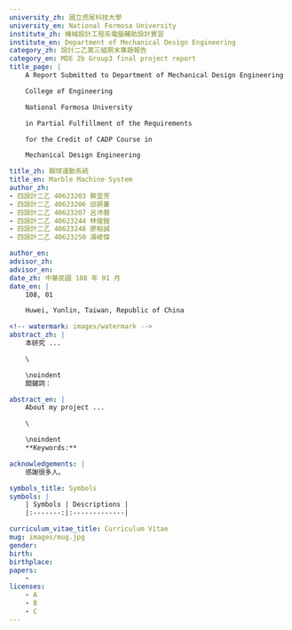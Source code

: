 ```yaml
---
university_zh: 國立虎尾科技大學
university_en: National Formosa University
institute_zh: 機械設計工程系電腦輔助設計實習
institute_en: Department of Mechanical Design Engineering
category_zh: 設計二乙第三組期末專題報告
category_en: MDE 2b Group3 final project report
title_page: |
    A Report Submitted to Department of Mechanical Design Engineering

    College of Engineering

    National Formosa University

    in Partial Fulfillment of the Requirements

    for the Credit of CADP Course in

    Mechanical Design Engineering

title_zh: 鋼球運動系統
title_en: Marble Machine System
author_zh: 
- 四設計二乙 40623203 蔡宜芳
- 四設計二乙 40623206 邱妍蓁
- 四設計二乙 40623207 呂沛蓉
- 四設計二乙 40623244 林俊鎧
- 四設計二乙 40623248 廖柏誠
- 四設計二乙 40623250 湯峻傑

author_en:
advisor_zh:
advisor_en:
date_zh: 中華民國 108 年 01 月
date_en: |
    108, 01

    Huwei, Yunlin, Taiwan, Republic of China

<!-- watermark: images/watermark -->
abstract_zh: |
    本研究 ...

    \

    \noindent
    關鍵詞：

abstract_en: |
    About my project ...

    \

    \noindent
    **Keywords:**

acknowledgements: |
    感謝很多人。

symbols_title: Symbols
symbols: |
    | Symbols | Descriptions |
    |:-------:|:-------------|

curriculum_vitae_title: Curriculum Vitae
mug: images/mug.jpg
gender:
birth:
birthplace:
papers:
    -
licenses:
    - A
    - B
    - C
---
```

